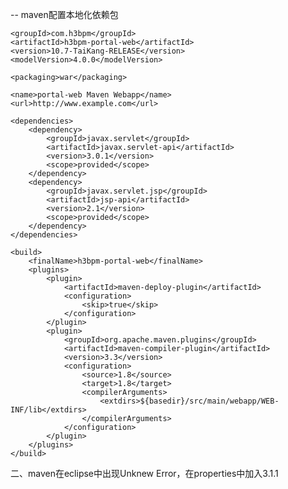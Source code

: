 -- maven配置本地化依赖包
<?xml version="1.0" encoding="UTF-8"?>
<project xmlns="http://maven.apache.org/POM/4.0.0" xmlns:xsi="http://www.w3.org/2001/XMLSchema-instance"
	xsi:schemaLocation="http://maven.apache.org/POM/4.0.0 http://maven.apache.org/xsd/maven-4.0.0.xsd">

	<groupId>com.h3bpm</groupId>
	<artifactId>h3bpm-portal-web</artifactId>
	<version>10.7-TaiKang-RELEASE</version>
	<modelVersion>4.0.0</modelVersion>

	<packaging>war</packaging>

	<name>portal-web Maven Webapp</name>
	<url>http://www.example.com</url>

	<dependencies>
		<dependency>
			<groupId>javax.servlet</groupId>
			<artifactId>javax.servlet-api</artifactId>
			<version>3.0.1</version>
			<scope>provided</scope>
		</dependency>
		<dependency>
			<groupId>javax.servlet.jsp</groupId>
			<artifactId>jsp-api</artifactId>
			<version>2.1</version>
			<scope>provided</scope>
		</dependency>
	</dependencies>

	<build>
		<finalName>h3bpm-portal-web</finalName>
		<plugins>
			<plugin>
				<artifactId>maven-deploy-plugin</artifactId>
				<configuration>
					<skip>true</skip>
				</configuration>
			</plugin>
			<plugin>
				<groupId>org.apache.maven.plugins</groupId>
				<artifactId>maven-compiler-plugin</artifactId>
				<version>3.3</version>
				<configuration>
					<source>1.8</source>
					<target>1.8</target>
					<compilerArguments>
						<extdirs>${basedir}/src/main/webapp/WEB-INF/lib</extdirs>
					</compilerArguments>
				</configuration>
			</plugin>
		</plugins>
	</build>
</project>
二、maven在eclipse中出现Unknew Error，在properties中加入<maven-jar-plugin.version>3.1.1</maven-jar-plugin.version>
